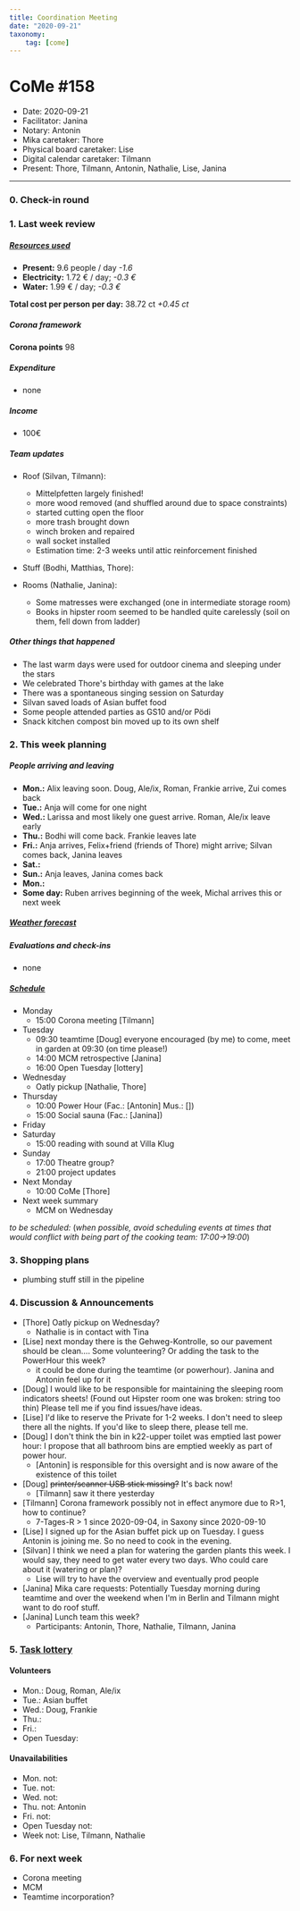 ```yaml
---
title: Coordination Meeting
date: "2020-09-21"
taxonomy:
    tag: [come]
---
```


<!-- CoMe facilitation advice and requirements: https://gitlab.com/kanthaus/kanthaus-governance/-/blob/master/documents/coordinationMeeting/coMeFacilitationAdvice.md -->

# CoMe #158

- Date: 2020-09-21
- Facilitator: Janina
- Notary: Antonin
- Mika caretaker: Thore
- Physical board caretaker: Lise
- Digital calendar caretaker: Tilmann
- Present: Thore, Tilmann, Antonin, Nathalie, Lise, Janina

----

<!-- Minute of silence (?) -->

### 0. Check-in round

### 1. Last week review
##### [Resources used](https://cloud.kanthaus.online/apps/files/?dir=/kanthaus-public/resourcesUsed&fileid=146410)

- **Present:** 9.6 people / day _-1.6_
- **Electricity:** 1.72 € / day; _-0.3 €_
- **Water:** 1.99 € / day; _-0.3 €_

**Total cost per person per day:** 38.72 ct _+0.45 ct_

##### Corona framework

**Corona points** 98

##### Expenditure
- none

##### Income
<!-- NOTE: 20€ is intentionally left in the donation 'shoe' -->
- 100€

##### Team updates
- Roof (Silvan, Tilmann):
  - Mittelpfetten largely finished!
  - more wood removed (and shuffled around due to space constraints)
  - started cutting open the floor
  - more trash brought down
  - winch broken and repaired
  - wall socket installed
  - Estimation time: 2-3 weeks until attic reinforcement finished

- Stuff (Bodhi, Matthias, Thore):

- Rooms (Nathalie, Janina):
  - Some matresses were exchanged (one in intermediate storage room)
  - Books in hipster room seemed to be handled quite carelessly (soil on them, fell down from ladder)

##### Other things that happened
- The last warm days were used for outdoor cinema and sleeping under the stars
- We celebrated Thore's birthday with games at the lake
- There was a spontaneous singing session on Saturday
- Silvan saved loads of Asian buffet food
- Some people attended parties as GS10 and/or Pödi
- Snack kitchen compost bin moved up to its own shelf

### 2. This week planning
##### People arriving and leaving
- **Mon.:** Alix leaving soon. Doug, Ale/ix, Roman, Frankie arrive, Zui comes back
- **Tue.:** Anja will come for one night
- **Wed.:** Larissa and most likely one guest arrive. Roman, Ale/ix leave early
- **Thu.:** Bodhi will come back. Frankie leaves late
- **Fri.:** Anja arrives, Felix+friend (friends of Thore) might arrive; Silvan comes back, Janina leaves
- **Sat.:**
- **Sun.:** Anja leaves, Janina comes back
- **Mon.:**
- **Some day:** Ruben arrives beginning of the week, Michal arrives this or next week

##### [Weather forecast](https://www.accuweather.com/en/de/wurzen/04808/weather-forecast/171287)

##### Evaluations and check-ins
<!-- Avoid scheduling on Mondays to give people time to prepare-->
- none

##### [Schedule](https://cloud.kanthaus.online/apps/calendar/)
<!-- Parent availability as of 2020-08-31: ~10:00-12:00, ~15:30-17:00 ~21:30-23:00 -->
- Monday
  - 15:00 Corona meeting [Tilmann]
- Tuesday
  - 09:30 teamtime [Doug] everyone encouraged (by me) to come, meet in garden at 09:30 (on time please!)
  - 14:00 MCM retrospective [Janina]
  - 16:00 Open Tuesday [lottery]
- Wednesday
  - Oatly pickup [Nathalie, Thore]
- Thursday
  - 10:00 Power Hour (Fac.: [Antonin] Mus.: [])
  - 15:00 Social sauna (Fac.: [Janina])
- Friday
- Saturday
  - 15:00 reading with sound at Villa Klug
- Sunday
  - 17:00 Theatre group?
  - 21:00 project updates
- Next Monday
  - 10:00 CoMe [Thore]
- Next week summary
  - MCM on Wednesday

_to be scheduled:_
(*when possible, avoid scheduling events at times that would conflict with being part of the cooking team: 17:00->19:00*)

### 3. Shopping plans
- plumbing stuff still in the pipeline

### 4. Discussion & Announcements
- [Thore] Oatly pickup on Wednesday?
    - Nathalie is in contact with Tina
- [Lise] next monday there is the Gehweg-Kontrolle, so our pavement should be clean.... Some volunteering? Or adding the task to the PowerHour this week?
    - it could be done during the teamtime (or powerhour). Janina and Antonin feel up for it
- [Doug] I would like to be responsible for maintaining the sleeping room indicators sheets! (Found out Hipster room one was broken: string too thin) Please tell me if you find issues/have ideas.
- [Lise] I'd like to reserve the Private for 1-2 weeks. I don't need to sleep there all the nights. If you'd like to sleep there, please tell me.
- [Doug] I don't think the bin in k22-upper toilet was emptied last power hour: I propose that all bathroom bins are emptied weekly as part of power hour.
  - [Antonin] is responsible for this oversight and is now aware of the existence of this toilet
- [Doug] ~~printer/scanner USB stick missing?~~ It's back now!
  - [Tilmann] saw it there yesterday
- [Tilmann] Corona framework possibly not in effect anymore due to R>1, how to continue?
  - 7-Tages-R > 1 since 2020-09-04, in Saxony since 2020-09-10
- [Lise] I signed up for the Asian buffet pick up on Tuesday. I guess Antonin is joining me. So no need to cook in the evening.
- [Silvan] I think we need a plan for watering the garden plants this week. I would say, they need to get water every two days. Who could care about it (watering or plan)?
  - Lise will try to have the overview and eventually prod people
- [Janina] Mika care requests: Potentially Tuesday morning during teamtime and over the weekend when I'm in Berlin and Tilmann might want to do roof stuff.
- [Janina] Lunch team this week?
  - Participants: Antonin, Thore, Nathalie, Tilmann, Janina



### 5. [Task lottery](https://kanthaus.gitlab.io/dinner-lottery/)
#### Volunteers
- Mon.: Doug, Roman, Ale/ix
- Tue.: Asian buffet
- Wed.: Doug, Frankie
- Thu.:
- Fri.:
- Open Tuesday:

#### Unavailabilities
- Mon. not:
- Tue. not:
- Wed. not:
- Thu. not: Antonin
- Fri. not:
- Open Tuesday not:
- Week not: Lise, Tilmann, Nathalie

### 6. For next week
- Corona meeting
- MCM
- Teamtime incorporation?
